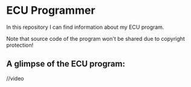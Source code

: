 # ECU Programmer

In this repository I can find information about my ECU program. 

Note that source code of the program won't be shared due to copyright protection!

A glimpse of the ECU program:
-

//video 
